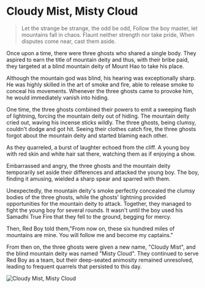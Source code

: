 # Cloudy Mist, Misty Cloud

> Let the strange be strange, the odd be odd,
> Follow the boy master, let mountains fall in chaos.
> Flaunt neither strength nor take pride,
> When disputes come near, cast them aside.

Once upon a time, there were three ghosts who shared a single body. They
aspired to earn the title of mountain deity and thus, with their bribe paid,
they targeted at a blind mountain deity of Mount Hao to take his place.

Although the mountain god was blind, his hearing was exceptionally
sharp. He was highly skilled in the art of smoke and fire, able to release
smoke to conceal his movements. Whenever the three ghosts came to
provoke him, he would immediately vanish into hiding.

One time, the three ghosts combined their powers to emit a sweeping
flash of lightning, forcing the mountain deity out of hiding. The mountain
deity cried out, waving his incense sticks wildly. The three ghosts, being
clumsy, couldn't dodge and got hit. Seeing their clothes catch fire, the
three ghosts forgot about the mountain deity and started blaming each
other.

As they quarreled, a burst of laughter echoed from the cliff. A young boy
with red skin and white hair sat there, watching them as if enjoying a
show.

Embarrassed and angry, the three ghosts and the mountain deity
temporarily set aside their differences and attacked the young boy. The
boy, finding it amusing, wielded a sharp spear and sparred with them.

Unexpectedly, the mountain deity's smoke perfectly concealed the clumsy
bodies of the three ghosts, while the ghosts' lightning provided
opportunities for the mountain deity to attack. Together, they managed to
fight the young boy for several rounds. It wasn't until the boy used his
Samadhi True Fire that they fell to the ground, begging for mercy.

Then, Red Boy told them,"From now on, these six hundred miles of
mountains are mine. You will follow me and become my captains."

From then on, the three ghosts were given a new name, "Cloudy Mist",
and the blind mountain deity was named "Misty Cloud". They continued
to serve Red Boy as a team, but their deep-seated animosity remained
unresolved, leading to frequent quarrels that persisted to this day.

![Cloudy Mist, Misty Cloud](/image-20240827233715381.png)